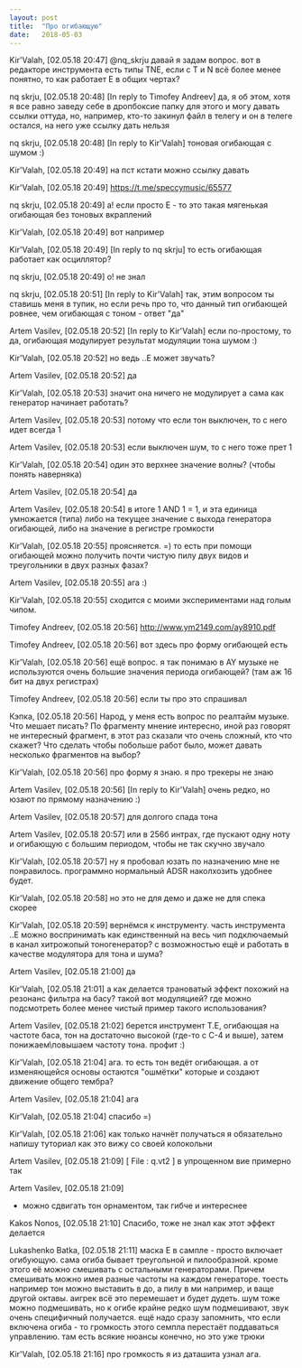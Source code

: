 ```yaml
---
layout: post
title:  "Про огибающую"
date:   2018-05-03
---
```

Kir'Valah, [02.05.18 20:47]
@nq_skrju давай я задам вопрос.
вот в редакторе инструмента есть типы TNE, если с T и N всё более менее понятно, то как работает E в общих чертах?

nq skrju, [02.05.18 20:48]
[In reply to Timofey Andreev]
да, я об этом, хотя я все равно заведу себе в дропбоксие папку для этого и могу давать ссылки оттуда, но, например, кто-то закинул файл в телегу и он в телеге остался, на него уже ссылку дать нельзя

nq skrju, [02.05.18 20:48]
[In reply to Kir'Valah]
тоновая огибающая с шумом :)

Kir'Valah, [02.05.18 20:49]
на пст кстати можно ссылку давать

Kir'Valah, [02.05.18 20:49]
https://t.me/speccymusic/65577

nq skrju, [02.05.18 20:49]
а! если просто E - то это такая мягенькая огибающая без тоновых вкраплений

Kir'Valah, [02.05.18 20:49]
вот например

Kir'Valah, [02.05.18 20:49]
[In reply to nq skrju]
то есть огибающая работает как осциллятор?

nq skrju, [02.05.18 20:49]
о! не знал

nq skrju, [02.05.18 20:51]
[In reply to Kir'Valah]
так, этим вопросом ты ставишь меня в тупик, но если речь про то, что данный тип огибающей ровнее, чем огибающая с тоном  - ответ "да"

Artem Vasilev, [02.05.18 20:52]
[In reply to Kir'Valah]
если по-простому, то да, огибающая модулирует результат модуляции тона шумом :)

Kir'Valah, [02.05.18 20:52]
но ведь  ..E может звучать?

Artem Vasilev, [02.05.18 20:52]
да

Kir'Valah, [02.05.18 20:53]
значит она ничего не модулирует а сама как генератор начинает работать?

Artem Vasilev, [02.05.18 20:53]
потому что если тон выключен, то с него идет всегда 1

Artem Vasilev, [02.05.18 20:53]
если выключен шум, то с него тоже прет 1

Kir'Valah, [02.05.18 20:54]
один это верхнее значение волны? (чтобы понять наверняка)

Artem Vasilev, [02.05.18 20:54]
да

Artem Vasilev, [02.05.18 20:54]
в итоге 1 AND 1 = 1, и эта единица умножается (типа) либо на текущее значение с выхода генератора огибающей, либо на значение в регистре громкости

Kir'Valah, [02.05.18 20:55]
проясняется. =)
то есть при помощи огибающей можно получить почти чистую пилу двух видов и треугольники в двух разных фазах?

Artem Vasilev, [02.05.18 20:55]
ага :)

Kir'Valah, [02.05.18 20:55]
сходится с моими экспериментами над голым чипом.

Timofey Andreev, [02.05.18 20:56]
http://www.ym2149.com/ay8910.pdf

Timofey Andreev, [02.05.18 20:56]
вот здесь про форму огибающей есть

Kir'Valah, [02.05.18 20:56]
ещё вопрос. я так понимаю в AY музыке не используются очень большие значения периода огибающей? (там аж 16 бит на двух регистрах)

Timofey Andreev, [02.05.18 20:56]
если ты про это спрашивал

Кэпка, [02.05.18 20:56]
Народ, у меня есть вопрос по реалтайм музыке. Что мешает писать? По фрагменту мнение интересно, иной раз говорят не интересный фрагмент, в этот раз сказали что очень сложный, кто что скажет? Что сделать чтобы побольше работ было, может давать несколько фрагментов на выбор?

Kir'Valah, [02.05.18 20:56]
про форму я знаю. я про трекеры не знаю

Artem Vasilev, [02.05.18 20:56]
[In reply to Kir'Valah]
очень редко, но юзают по прямому назначению :)

Artem Vasilev, [02.05.18 20:57]
для долгого спада тона

Artem Vasilev, [02.05.18 20:57]
или в 256б интрах, где пускают одну ноту и огибающую с большим периодом, чтобы не так скучно звучало

Kir'Valah, [02.05.18 20:57]
ну я пробовал юзать по назначению мне не понравилось.
программно нормальный ADSR наколхозить удобнее будет.

Kir'Valah, [02.05.18 20:58]
но это не для демо и даже не для спека скорее

Kir'Valah, [02.05.18 20:59]
вернёмся к инструменту. часть инструмента ..E можно воспринимать как единственный на весь чип подключаемый в канал хитрожопый тоногенератор?
с возможностью ещё и работать в качестве модулятора для тона и шума?

Artem Vasilev, [02.05.18 21:00]
да

Kir'Valah, [02.05.18 21:01]
а как делается трановатый эффект похожий на резонанс фильтра на басу? такой вот модуляцией? где можно подсмотреть более менее чистый пример такого использования?

Artem Vasilev, [02.05.18 21:02]
берется инструмент T.E, огибающая на частоте баса, тон на достаточно высокой (где-то с C-4 и выше), затем понижаем\повышаем частоту тона. профит :)

Kir'Valah, [02.05.18 21:04]
ага. то есть тон ведёт огибающая. а от изменяющейся основы остаются "ошмётки" которые и создают движение общего тембра?

Artem Vasilev, [02.05.18 21:04]
ага

Kir'Valah, [02.05.18 21:04]
спасибо =)

Kir'Valah, [02.05.18 21:06]
как только начнёт получаться я обязательно напишу туториал как это вижу со своей колокольни

Artem Vasilev, [02.05.18 21:09]
[ File : q.vt2 ]
в упрощенном вие примерно так

Artem Vasilev, [02.05.18 21:09]
+ можно сдвигать тон орнаментом, так гибче и интереснее

Kakos Nonos, [02.05.18 21:10]
Спасибо, тоже не знал как этот эффект делается

Lukashenko Batka, [02.05.18 21:11]
маска Е в сампле - просто включает огибующую. сама огиба бывает треугольной и пилообразной. кроме этого её можно смешивать с остальными генераторами. Причем смешивать можно имея разные частоты на каждом генераторе. тоесть например тон можно выставить в до, а пилу в ми например, и ваще другой октавы. аигрек всё это перемешает  и будет дудеть. шум тоже можно подмешивать, но к огибе крайне редко шум подмешивают, звук очень специфичный получается. 
ещё надо сразу запомнить, что если включена огиба - то громкость этого семпла перестаёт поддаваться управлению. там есть всякие нюансы конечно, но это уже трюки

Kir'Valah, [02.05.18 21:16]
про громкость я из даташита узнал ага.